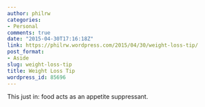 ```yaml
---
author: philrw
categories:
- Personal
comments: true
date: "2015-04-30T17:16:18Z"
link: https://philrw.wordpress.com/2015/04/30/weight-loss-tip/
post_format:
- Aside
slug: weight-loss-tip
title: Weight Loss Tip
wordpress_id: 85696
---
```


This just in: food acts as an appetite suppressant.
